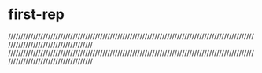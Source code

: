 # first-rep
/////////////////////////////////////////////////////////////////////////////////////////////////////////////////////////////////////
/////////////////////////////////////////////////////////////////////////////////////////////////////////////////////////////////////
